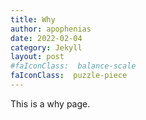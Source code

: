 ```yaml
---
title: Why
author: apophenias
date: 2022-02-04
category: Jekyll
layout: post
#faIconClass:  balance-scale
faIconClass:  puzzle-piece
---
```


This is a why page.
